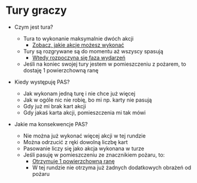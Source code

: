 # Tury graczy

- Czym jest tura?
    - Tura to wykonanie maksymalnie dwóch akcji
        - [Zobacz, jakie akcje możesz wykonać](../akcje-graczy/akcje-podstawowe-info.md)
    - Tury są rozgrywane są do momentu aż wszyscy spasują
        - [Wtedy rozpoczyna się faza wydarzeń](../faza-wydarzen/faza-wydarzen.md)
    - Jeśli na koniec swojej tury jestem w pomieszczeniu z pożarem, to dostaję 1 powierzchowną ranę

- Kiedy występuję PAS?
    - Jak wykonam jedną turę i nie chce już więcej
    - Jak w ogóle nic nie robię, bo mi np. karty nie pasują
    - Gdy już mi brak kart akcji
    - Gdy jakaś karta akcji, pomieszczenia mi tak mówi

- Jakie ma konsekwencje PAS?
    - Nie można już wykonać więcej akcji w tej rundzie
    - Można odrzucić z ręki dowolną liczbę kart
    - Pasowanie liczy się jako akcja wykonana w turze
    - Jeśli pasuję w pomieszczeniu ze znacznikiem pożaru, to:
      - [Otrzymuje 1 powierzchowną ranę](../powtarzalne/dostaje-rane.md)
      - W tej rundzie nie otrzyma już żadnych dodatkowych obrażeń od pożaru



